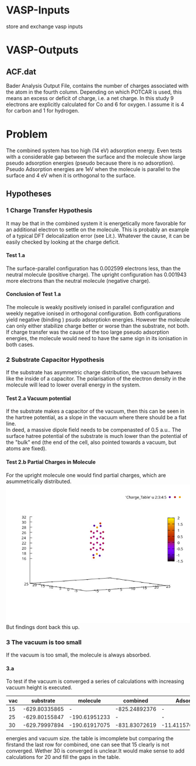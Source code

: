 # VASP-Inputs
store and exchange vasp inputs

# VASP-Outputs

## ACF.dat 

Bader Analysis Output File, contains the number of charges associated with the atom in the fourth column. Depending on which POTCAR is used, this means an excess or deficit of charge, i.e. a net charge. In this study 9 electrons are explicitly calculated for Co and 6 for oxygen. I assume it is 4 for carbon and 1 for hydrogen.

# Problem

The combined system has too high (14 eV) adsorption energy.  Even tests with a considerable gap between the surface and the molecule show large pseudo adsorption energies (pseudo because there is no adsorption). Pseudo Adsorption energies are 1eV when the molecule is parallel to the surface and 4 eV when it is orthogonal to the surface. 

## Hypotheses 

### 1 Charge Transfer Hypothesis

It may be that in the combined system it is energetically more favorable for an additional electron to settle on the molecule. This is probably an example of a typical DFT delocalization error (see Lit.). Whatever the cause, it can be easily checked by looking at the charge deficit.


#### Test 1.a
The surface-parallel configuration has 0.002599 electrons less, than the neutral molecule (positive charge). 
The upright configuration has 0.001943 more electrons than the neutral molecule (negative charge). 


#### Conclusion of Test 1.a
The molecule is weakly positively ionised in parallel configuration and weekly negative ionised in orthogonal configuration. 
Both configurations yield negative (binding ) psudo adsorptiokn energies. However the molecule can only either stabilize charge better or worse than the substrate, not both.
If charge transfer was the cause of the too large pseudo adsorption energies, the molecule would need to have the same sign in its ionisation in both cases. 


### 2 Substrate Capacitor Hypothesis

If the substrate has asymmetric charge distribution, the vacuum behaves like the inside of a capacitor. The polarisation of the electron density in the molecule will lead to lower overall energy in the system. 

#### Test 2.a  Vacuum potential

If the substrate  makes a capacitor of the vacuum, then this can be seen in the hartree potential, as a slope in the vacuum where there should be a flat line.  
In deed, a massive dipole field needs to be compenasted of 0.5 a.u.. The surface hatree potential of the substrate is much lower than the potential of the 
"bulk" end (the end of the cell, also pointed towards a vacuum, but atoms are fixed).

#### Test 2.b  Partial Charges in Molecule

For the upright molecule one would find partial charges, which are asummetrically distributed.
![Colors show Charges, the acis group behaves as expected](https://github.com/JannisErhard/VASP-Inputs/blob/main/Images/upright_molecule.jpeg?raw=true)
But findings dont back this up.

### 3 The vacuum is too small 

If the vacuum is too small, the molecule is always absorbed. 

#### 3.a
To test if the vacuum is converged a series of calculations with increasing vacuum height is executed.

| vac | substrate     | molecule      | combined      | Adsorption E        |
|-----|---------------|---------------|---------------|---------------------|
| 15  | -629.80335865 | -             | -825.24892376 | -                   |
| 25  | -629.80155847 | -190.61951233 | -             | -                   |
| 30  | -629.79997894 | -190.61917075 | -831.83072619 | -11.411576500000024 |

energies and vacuum size. the table is imcomplete but comparing the firstand the last row for combined, one can see that 15 clearly is not converged. Wether 30 is converged is unclear.It would make sense to add calculations for 20 and fill the gaps in the table.
